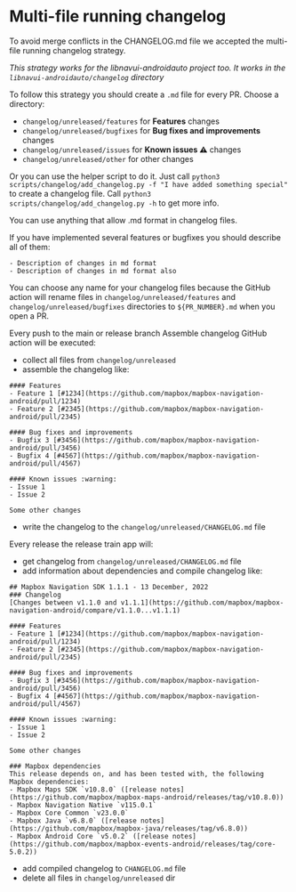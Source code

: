 # Multi-file running changelog

To avoid merge conflicts in the CHANGELOG.md file we accepted the multi-file running changelog strategy.

*This strategy works for the libnavui-androidauto project too. It works in the `libnavui-androidauto/changelog` directory*

To follow this strategy you should create a `.md` file for every PR. Choose a directory:

- `changelog/unreleased/features` for **Features** changes
- `changelog/unreleased/bugfixes` for **Bug fixes and improvements** changes
- `changelog/unreleased/issues` for **Known issues :warning:** changes
- `changelog/unreleased/other` for other changes

Or you can use the helper script to do it. Just call `python3 scripts/changelog/add_changelog.py -f "I have added something special"` to create a changelog file.
Call `python3 scripts/changelog/add_changelog.py -h` to get more info.

You can use anything that allow .md format in changelog files.

If you have implemented several features or bugfixes you should describe all of them:

```
- Description of changes in md format
- Description of changes in md format also
```

You can choose any name for your changelog files because the GitHub action will rename files in
`changelog/unreleased/features` and `changelog/unreleased/bugfixes` directories to `${PR_NUMBER}.md` when you open a PR.

Every push to the main or release branch Assemble changelog GitHub action will be executed:

* collect all files from `changelog/unreleased`
* assemble the changelog like:

```
#### Features
- Feature 1 [#1234](https://github.com/mapbox/mapbox-navigation-android/pull/1234)
- Feature 2 [#2345](https://github.com/mapbox/mapbox-navigation-android/pull/2345)

#### Bug fixes and improvements
- Bugfix 3 [#3456](https://github.com/mapbox/mapbox-navigation-android/pull/3456)
- Bugfix 4 [#4567](https://github.com/mapbox/mapbox-navigation-android/pull/4567)

#### Known issues :warning:
- Issue 1
- Issue 2

Some other changes
```

* write the changelog to the `changelog/unreleased/CHANGELOG.md` file

Every release the release train app will:

* get changelog from `changelog/unreleased/CHANGELOG.md` file
* add information about dependencies and compile changelog like:
```
## Mapbox Navigation SDK 1.1.1 - 13 December, 2022
### Changelog
[Changes between v1.1.0 and v1.1.1](https://github.com/mapbox/mapbox-navigation-android/compare/v1.1.0...v1.1.1)

#### Features
- Feature 1 [#1234](https://github.com/mapbox/mapbox-navigation-android/pull/1234)
- Feature 2 [#2345](https://github.com/mapbox/mapbox-navigation-android/pull/2345)

#### Bug fixes and improvements
- Bugfix 3 [#3456](https://github.com/mapbox/mapbox-navigation-android/pull/3456)
- Bugfix 4 [#4567](https://github.com/mapbox/mapbox-navigation-android/pull/4567)

#### Known issues :warning:
- Issue 1
- Issue 2

Some other changes

### Mapbox dependencies
This release depends on, and has been tested with, the following Mapbox dependencies:
- Mapbox Maps SDK `v10.8.0` ([release notes](https://github.com/mapbox/mapbox-maps-android/releases/tag/v10.8.0))
- Mapbox Navigation Native `v115.0.1`
- Mapbox Core Common `v23.0.0`
- Mapbox Java `v6.8.0` ([release notes](https://github.com/mapbox/mapbox-java/releases/tag/v6.8.0))
- Mapbox Android Core `v5.0.2` ([release notes](https://github.com/mapbox/mapbox-events-android/releases/tag/core-5.0.2))
```
* add compiled changelog to `CHANGELOG.md` file
* delete all files in `changelog/unreleased` dir
